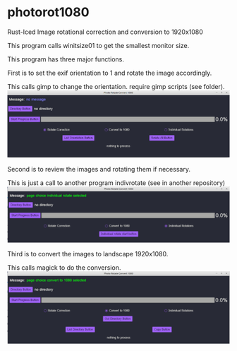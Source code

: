 # photorot1080
Rust-Iced Image rotational correction and conversion to 1920x1080

This program calls winitsize01 to get the smallest monitor size.

This program has three major functions.

First is to set the exif orientation to 1 and rotate the image accordingly.

This calls gimp to change the orientation. require gimp scripts (see folder).
<img src="images/rotconv131.png" width="800px" />

Second is to review the images and rotating them if necessary. 

This is just a call to another program indivrotate (see in another repository) 
<img src="images/indrot131.png" width="800px" />

Third is to convert the images to landscape 1920x1080.

This calls magick to do the conversion.
<img src="images/conv1080131.png" width="800px" />
